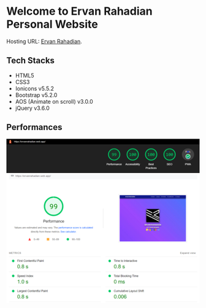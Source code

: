 # Welcome to Ervan Rahadian Personal Website

Hosting URL: [Ervan Rahadian](http://ervanrahadian.web.app/).

## Tech Stacks

- HTML5
- CSS3
- Ionicons v5.5.2
- Bootstrap v5.2.0
- AOS (Animate on scroll) v3.0.0
- jQuery v3.6.0

## Performances

<img src="almost-perfect-score.png" alt="almost-perfect-score">

<img src="performance.png" alt="performance">
